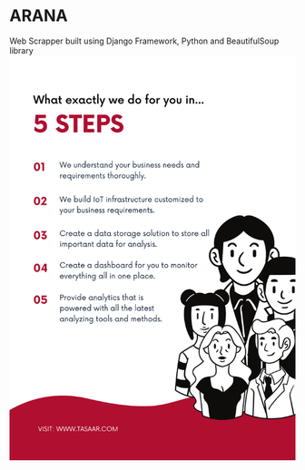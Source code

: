 # ARANA
Web Scrapper built using Django Framework, Python and BeautifulSoup library
![alt text](https://github.com/Anknoit/ARANA/blob/main/static/home/0001.jpg?raw=true)


